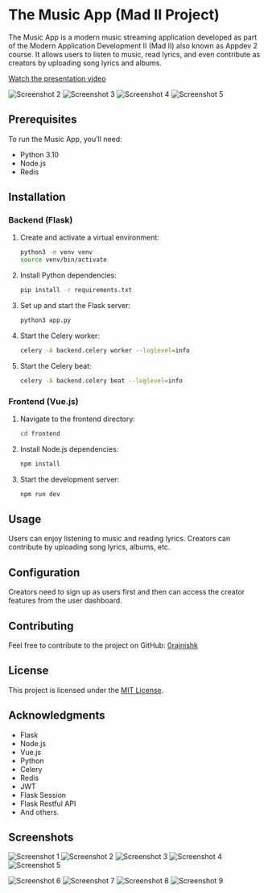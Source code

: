 # The Music App (Mad II Project)

The Music App is a modern music streaming application developed as part of the Modern Application Development II (Mad II) also known as Appdev 2 course. It allows users to listen to music, read lyrics, and even contribute as creators by uploading song lyrics and albums.

[Watch the presentation video](https://drive.google.com/drive/folders/1V0dc_jH9a1kC8haGDKPMDuKxT9YER_XQ?usp=sharing)

![Screenshot 2](https://github.com/0rajnishk/MAD-II-Project/blob/main/screenshots/6.jpg)
![Screenshot 3](https://github.com/0rajnishk/MAD-II-Project/blob/main/screenshots/7.jpg)
![Screenshot 4](https://github.com/0rajnishk/MAD-II-Project/blob/main/screenshots/8.png)
![Screenshot 5](https://github.com/0rajnishk/MAD-II-Project/blob/main/screenshots/9.png)


## Prerequisites

To run the Music App, you'll need:

- Python 3.10
- Node.js
- Redis

## Installation

### Backend (Flask)

1. Create and activate a virtual environment:

    ```bash
    python3 -m venv venv
    source venv/bin/activate
    ```

2. Install Python dependencies:

    ```bash
    pip install -r requirements.txt
    ```

3. Set up and start the Flask server:

    ```bash
    python3 app.py
    ```

4. Start the Celery worker:

    ```bash
    celery -A backend.celery worker --loglevel=info
    ```
4. Start the Celery beat:

    ```bash
    celery -A backend.celery beat --loglevel=info
    ```

### Frontend (Vue.js)

1. Navigate to the frontend directory:

    ```bash
    cd frontend
    ```

2. Install Node.js dependencies:

    ```bash
    npm install
    ```

3. Start the development server:

    ```bash
    npm run dev
    ```

## Usage

Users can enjoy listening to music and reading lyrics. Creators can contribute by uploading song lyrics, albums, etc.

## Configuration

Creators need to sign up as users first and then can access the creator features from the user dashboard.

## Contributing

Feel free to contribute to the project on GitHub: [0rajnishk](https://github.com/0rajnishk)

## License

This project is licensed under the [MIT License](LICENSE.md).

## Acknowledgments

- Flask
- Node.js
- Vue.js
- Python
- Celery
- Redis
- JWT
- Flask Session
- Flask Restful API
- And others.

## Screenshots



![Screenshot 1](https://github.com/0rajnishk/MAD-II-Project/blob/main/screenshots/1.jpg)
![Screenshot 2](https://github.com/0rajnishk/MAD-II-Project/blob/main/screenshots/6.jpg)
![Screenshot 3](https://github.com/0rajnishk/MAD-II-Project/blob/main/screenshots/7.jpg)
![Screenshot 4](https://github.com/0rajnishk/MAD-II-Project/blob/main/screenshots/8.png)
![Screenshot 5](https://github.com/0rajnishk/MAD-II-Project/blob/main/screenshots/9.png)

![Screenshot 6](https://github.com/0rajnishk/MAD-II-Project/blob/main/screenshots/2.jpg)
![Screenshot 7](https://github.com/0rajnishk/MAD-II-Project/blob/main/screenshots/3.jpg)
![Screenshot 8](https://github.com/0rajnishk/MAD-II-Project/blob/main/screenshots/4.jpg)
![Screenshot 9](https://github.com/0rajnishk/MAD-II-Project/blob/main/screenshots/5.jpg)


